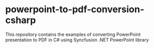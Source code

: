 # powerpoint-to-pdf-conversion-csharp
This repository contains the examples of converting PowerPoint presentation to PDF in C# using Syncfusion .NET PowerPoint library
